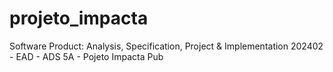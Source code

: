 # projeto_impacta
Software Product: Analysis, Specification, Project &amp; Implementation 202402 - EAD - ADS 5A - Pojeto Impacta Pub
